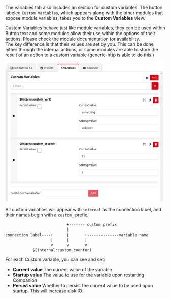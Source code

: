 The variables tab also includes an section for custom variables. The button labeled `Custom Variables`, which appears along with the other modules that expose module variables, takes you to the **Custom Variables** view.

Custom Variables behave just like module variables, they can be used within Button text and some modules allow their use within the options of their actions. Please check the module documentation for availability.  
The key difference is that their values are set by you. This can be done either through the internal actions, or some modules are able to store the result of an action to a custom variable (generic-http is able to do this.)


![Custom Variables View](images/custom-variables.png?raw=true 'Custom Variables View')

All custom variables will appear with `internal` as the connection label, and their names begin with a `custom_` prefix.

```
                           +------- custom prefix
                           |
connection label----+      |       +--------------variable name
                    |      |       |
                    v      v       v
            $(internal:custom_counter)
```

For each Custom variable, you can see and set:
- **Current value** The current value of the variable
- **Startup value** The value to use for the variable upon restarting Companion
- **Persist value** Whether to persist the current value to be used upon startup. This will increase disk IO.
